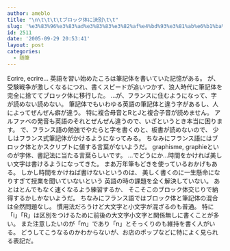 ```yaml
---
author: ameblo
title: "\n\t\t\t\tブロック体に決別\t\t"
slug: '%e3%83%96%e3%83%ad%e3%83%83%e3%82%af%e4%bd%93%e3%81%ab%e6%b1%ba%e5%88%a5'
id: 2511
date: '2005-09-29 20:53:41'
layout: post
categories:
  - 随筆
---
```


Ecrire, ecrire... 英語を習い始めたころは筆記体を書いていた記憶がある。 が、受験戦争が激しくなるにつれ、書くスピードが追いつかず、浪人時代に筆記体を完全に捨ててブロック体に移行した。 …が、フランスに住むようになって、字が読めない読めない。 筆記体でもいわゆる英語の筆記体と違う字があるし、人によってぜんぜん癖が違う。 特に複合母音とRとJと複合子音が読めません。 アルファベの発音も英語のそれとぜんぜん違うので、いざというとき本当に困ります。 で、フランス語の勉強でやたらと字を書くのと、板書が読めないので、 少しはフランス式筆記体がかけるようになってみる。 ちなみにフランス語にはブロック体とかスクリプトに値する言葉がないようだ。 graphisme, graphieといのが字体、書記法に当たる言葉らしいです。 …でどうにか…時間をかければ美しい文字は書けるようになってきた。 まあ万年筆もどきを使っているおかげもある。 しかし時間をかけねば書けないというのは、 美しく書くのに一生懸命になりすぎて授業を聞いていないという 英語の時の課題を全く解決していない。 あとはとんでもなく速くなるよう練習するか、 そこそこのブロック体交じりで納得するかしかないようだ。 ちなみにフランス語ではブロック体と筆記体の混合は全然問題なし。 慣用法だろうけど大文字と小文字が混ざるのも普通。 特に「i」「R」は区別をつけるために前後の大文字小文字と関係無しに書くことが多い。 また注意したいのが「m」であり「n」とそっくりのも維持を書く人がいる。 どうしてこうなるのかわからないが、お店のポップなどに特によく見られる表記だ。
